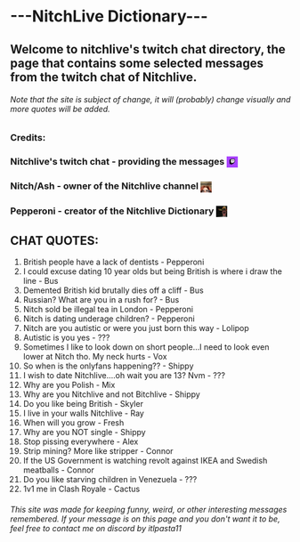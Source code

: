 # ---NitchLive Dictionary---
## Welcome to nitchlive's twitch chat directory, the page that contains some selected messages from the twitch chat of Nitchlive.
###### Note that the site is subject of change, it will (probably) change visually and more quotes will be added.

### Credits:
### Nitchlive's twitch chat - providing the messages <img src="twitch-chat.png" alt="icon" width="20" height="20" style="vertical-align: middle;">
### Nitch/Ash - owner of the Nitchlive channel <img src="nitch.png" alt="icon" width="20" height="20" style="vertical-align: middle;">
### Pepperoni - creator of the Nitchlive Dictionary <img src="pepperoni.png" alt="icon" width="20" height="20" style="vertical-align: middle;">



## CHAT QUOTES:
1. British people have a lack of dentists - Pepperoni
3. I could excuse dating 10 year olds but being British is where i draw the line - Bus
4. Demented British kid brutally dies off a cliff - Bus
5. Russian? What are you in a rush for? - Bus
6. Nitch sold be illegal tea in London - Pepperoni
7. Nitch is dating underage children? - Pepperoni
8. Nitch are you autistic or were you just born this way - Lolipop
9. Autistic is you yes - ???
10. Sometimes I like to look down on short people…I need to look even lower at Nitch tho. My neck hurts - Vox
11. So when is the onlyfans happening?? - Shippy
12. I wish to date Nitchlive….oh wait you are 13? Nvm - ???
13. Why are you Polish - Mix
14. Why are you Nitchlive and not Bitchlive - Shippy
15. Do you like being British - Skyler
16. I live in your walls Nitchlive - Ray
17. When will you grow - Fresh
18. Why are you NOT single - Shippy
19. Stop pissing everywhere - Alex
20. Strip mining? More like stripper - Connor
21. If the US Government is watching revolt against IKEA and Swedish meatballs - Connor
22. Do you like starving children in Venezuela - ???
23. 1v1 me in Clash Royale - Cactus



###### This site was made for keeping funny, weird, or other interesting messages remembered. If your message is on this page and you don't want it to be, feel free to contact me on discord by itlpasta11
